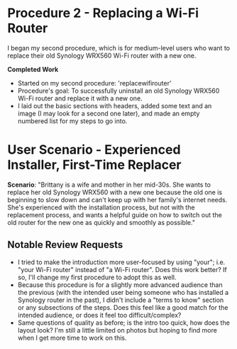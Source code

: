 # Procedure 2 - Replacing a Wi-Fi Router

I began my second procedure, which is for medium-level users who want to replace their old Synology WRX560 Wi-Fi router with a new one. 


**Completed Work**
- Started on my second procedure: 'replacewifirouter' 
- Procedure's goal: To successfully uninstall an old Synology WRX560 Wi-Fi router and replace it with a new one. 
- I laid out the basic sections with headers, added some text and an image (I may look for a second one later), and made an empty numbered list for my steps to go into. 


# User Scenario - Experienced Installer, First-Time Replacer

**Scenario**: "Brittany is a wife and mother in her mid-30s. She wants to replace her old Synology WRX560 with a new one because the old one is beginning to slow down and can't keep up with her family's internet needs. She's experienced with the installation process, but not with the replacement process, and wants a helpful guide on how to switch out the old router for the new one as quickly and smoothly as possible."


## Notable Review Requests
- I tried to make the introduction more user-focused by using "your"; i.e. "your Wi-Fi router" instead of "a Wi-Fi router". Does this work better? If so, I'll change my first procedure to adopt this as well. 
- Because this procedure is for a slightly more advanced audience than the previous (with the intended user being someone who has installed a Synology router in the past), I didn't include a "terms to know" section or any subsections of the steps. Does this feel like a good match for the intended audience, or does it feel too difficult/complex? 
- Same questions of quality as before; is the intro too quick, how does the layout look? I'm still a little limited on photos but hoping to find more when I get more time to work on this. 


